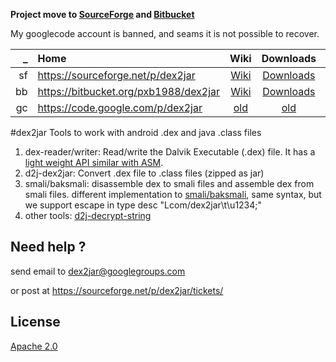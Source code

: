 **Project move to [SourceForge](https://sourceforge.net/p/dex2jar) and [Bitbucket](https://bitbucket.org/pxb1988/dex2jar)**

My googlecode account is banned, and seams it is not possible to recover.

| _ | Home | Wiki | Downloads | Issues |
|--:|:-----|:----:|:---------:|:------:|
| sf | https://sourceforge.net/p/dex2jar | [Wiki](https://sourceforge.net/p/dex2jar/wiki) | [Downloads](https://sourceforge.net/projects/dex2jar/files/) | [Tickets](https://sourceforge.net/p/dex2jar/tickets/) |
| bb | https://bitbucket.org/pxb1988/dex2jar |[Wiki](https://bitbucket.org/pxb1988/dex2jar/wiki)| [Downloads](https://bitbucket.org/pxb1988/dex2jar/downloads) | |
| gc | https://code.google.com/p/dex2jar | [old](http://code.google.com/p/dex2jar/w/list) | [old](http://code.google.com/p/dex2jar/downloads/list) | [old](http://code.google.com/p/dex2jar/issues/list)|


#dex2jar
Tools to work with android .dex and java .class files

1. dex-reader/writer:
    Read/write the Dalvik Executable (.dex) file. It has a [light weight API similar with ASM](Faq#markdown-header-want-to-read-dex-file-using-dex2jar).
2. d2j-dex2jar:
    Convert .dex file to .class files (zipped as jar)
3. smali/baksmali:
    disassemble dex to smali files and assemble dex from smali files. different implementation to [smali/baksmali](http://code.google.com/p/smali), same syntax, but we support escape in type desc "Lcom/dex2jar\t\u1234;"
4. other tools:
    [d2j-decrypt-string](DecryptStrings)

## Need help ?
send email to dex2jar@googlegroups.com 

or post at https://sourceforge.net/p/dex2jar/tickets/

## License
[Apache 2.0](http://www.apache.org/licenses/LICENSE-2.0.html)

